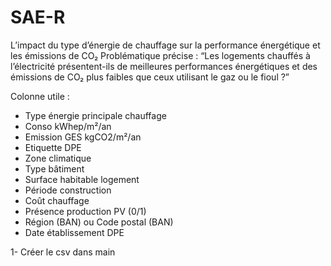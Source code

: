 # SAE-R

L’impact du type d’énergie de chauffage sur la performance énergétique et les émissions de CO₂
Problématique précise :
“Les logements chauffés à l’électricité présentent-ils de meilleures performances énergétiques et des émissions de CO₂ plus faibles que ceux utilisant le gaz ou le fioul ?”

Colonne utile :
- Type énergie principale chauffage
- Conso kWhep/m²/an
- Emission GES kgCO2/m²/an
- Etiquette DPE
- Zone climatique
- Type bâtiment
- Surface habitable logement
- Période construction
- Coût chauffage
- Présence production PV (0/1)
- Région (BAN) ou Code postal (BAN)
- Date établissement DPE

1- Créer le csv dans main


